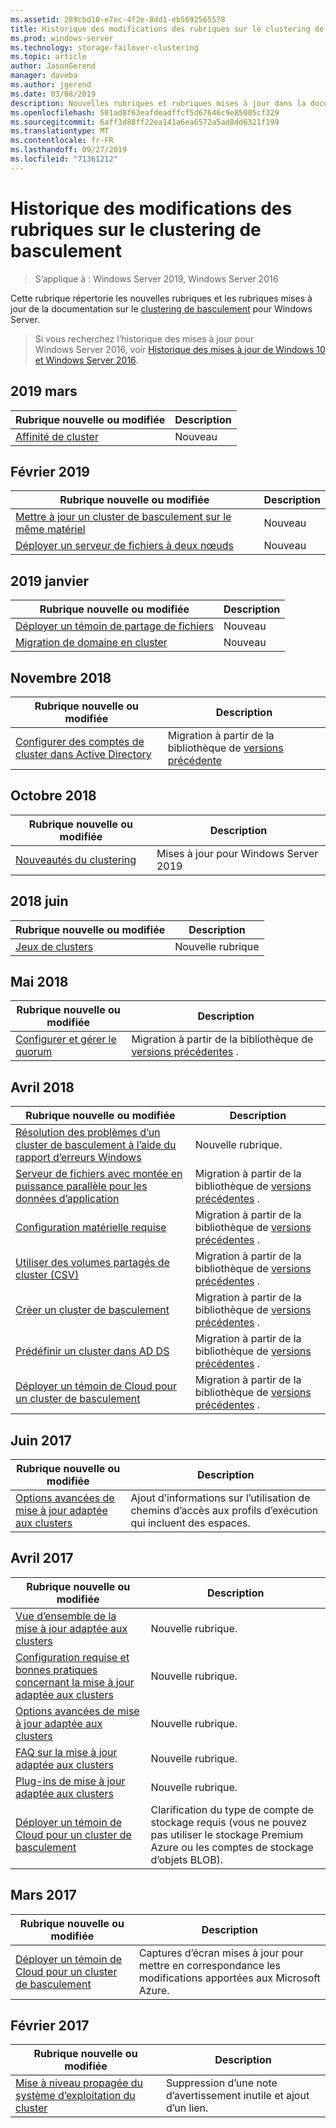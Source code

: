 ```yaml
---
ms.assetid: 289cbd10-e7ec-4f2e-8dd1-eb5692565578
title: Historique des modifications des rubriques sur le clustering de basculement
ms.prod: windows-server
ms.technology: storage-failover-clustering
ms.topic: article
author: JasonGerend
manager: daveba
ms.author: jgerend
ms.date: 03/08/2019
description: Nouvelles rubriques et rubriques mises à jour dans la documentation sur le clustering de basculement pour Windows Server 2016
ms.openlocfilehash: 501ad8f63eafdeadffcf5d67646c9e85005cf329
ms.sourcegitcommit: 6aff3d88ff22ea141a6ea6572a5ad8dd6321f199
ms.translationtype: MT
ms.contentlocale: fr-FR
ms.lasthandoff: 09/27/2019
ms.locfileid: "71361212"
---
```

# <a name="change-history-for-failover-clustering-topics"></a>Historique des modifications des rubriques sur le clustering de basculement

>S’applique à : Windows Server 2019, Windows Server 2016

Cette rubrique répertorie les nouvelles rubriques et les rubriques mises à jour de la documentation sur le [clustering de basculement](failover-clustering-overview.md) pour Windows Server.

> Si vous recherchez l’historique des mises à jour pour Windows Server 2016, voir [Historique des mises à jour de Windows 10 et Windows Server 2016](https://support.microsoft.com/help/4000825/windows-10-and-windows-server-2016-update-history).

## <a name="march-2019"></a>2019 mars

|Rubrique nouvelle ou modifiée                                    |Description |
|--------------------------------------------------------|------------|
|[Affinité de cluster](cluster-affinity.md)| Nouveau     |

## <a name="february-2019"></a>Février 2019

|Rubrique nouvelle ou modifiée                                    |Description |
|--------------------------------------------------------|------------|
| [Mettre à jour un cluster de basculement sur le même matériel](upgrade-option-same-hardware.md)| Nouveau |
|[Déployer un serveur de fichiers à deux nœuds](deploy-two-node-clustered-file-server.md)| Nouveau |

## <a name="january-2019"></a>2019 janvier

|Rubrique nouvelle ou modifiée                                    |Description |
|--------------------------------------------------------|------------|
|[Déployer un témoin de partage de fichiers](file-share-witness.md)    | Nouveau        |
|[Migration de domaine en cluster](cluster-domain-migration.md) | Nouveau        |

## <a name="november-2018"></a>Novembre 2018

|Rubrique nouvelle ou modifiée|Description|
|---|---|
|[Configurer des comptes de cluster dans Active Directory](configure-ad-accounts.md)|Migration à partir de la bibliothèque de [versions précédente](https://docs.microsoft.com/previous-versions/windows/it-pro/windows-server-2008-R2-and-2008/)|

## <a name="october-2018"></a>Octobre 2018

|Rubrique nouvelle ou modifiée|Description|
|---|---|
|[Nouveautés du clustering](whats-new-in-failover-clustering.md)| Mises à jour pour Windows Server 2019|

## <a name="june-2018"></a>2018 juin

|Rubrique nouvelle ou modifiée|Description|
|---|---|
|[Jeux de clusters](../storage/storage-spaces/cluster-sets.md)| Nouvelle rubrique|

## <a name="may-2018"></a>Mai 2018

|Rubrique nouvelle ou modifiée|Description|
|---|---|
|[Configurer et gérer le quorum](manage-cluster-quorum.md) | Migration à partir de la bibliothèque de [versions précédentes](https://docs.microsoft.com/previous-versions/windows/it-pro/windows-server-2012-R2-and-2012) . |

## <a name="april-2018"></a>Avril 2018

|Rubrique nouvelle ou modifiée|Description|
|---|---|
|[Résolution des problèmes d’un cluster de basculement à l’aide du rapport d’erreurs Windows](troubleshooting-using-WER-reports.md)| Nouvelle rubrique. |
|[Serveur de fichiers avec montée en puissance parallèle pour les données d’application](sofs-overview.md)|Migration à partir de la bibliothèque de [versions précédentes](https://docs.microsoft.com/previous-versions/windows/it-pro/windows-server-2012-R2-and-2012) .|
|[Configuration matérielle requise](clustering-requirements.md)|Migration à partir de la bibliothèque de [versions précédentes](https://docs.microsoft.com/previous-versions/windows/it-pro/windows-server-2012-R2-and-2012) .|
|[Utiliser des volumes partagés de cluster (CSV)](failover-cluster-csvs.md)|Migration à partir de la bibliothèque de [versions précédentes](https://docs.microsoft.com/previous-versions/windows/it-pro/windows-server-2012-R2-and-2012) .|
|[Créer un cluster de basculement](create-failover-cluster.md)|Migration à partir de la bibliothèque de [versions précédentes](https://docs.microsoft.com/previous-versions/windows/it-pro/windows-server-2012-R2-and-2012) .|
|[Prédéfinir un cluster dans AD DS](prestage-cluster-adds.md)|Migration à partir de la bibliothèque de [versions précédentes](https://docs.microsoft.com/previous-versions/windows/it-pro/windows-server-2012-R2-and-2012) .|
|[Déployer un témoin de Cloud pour un cluster de basculement](deploy-cloud-witness.md)|Migration à partir de la bibliothèque de [versions précédentes](https://docs.microsoft.com/previous-versions/windows/it-pro/windows-server-2012-R2-and-2012) .|

## <a name="june-2017"></a>Juin 2017

|Rubrique nouvelle ou modifiée|Description|
|---|---|
|[Options avancées de mise à jour adaptée aux clusters](cluster-aware-updating-options.md)|Ajout d’informations sur l’utilisation de chemins d’accès aux profils d’exécution qui incluent des espaces.|

## <a name="april-2017"></a>Avril 2017

|Rubrique nouvelle ou modifiée|Description|
|---|---|
|[Vue d’ensemble de la mise à jour adaptée aux clusters](cluster-aware-updating.md)|Nouvelle rubrique.|
|[Configuration requise et bonnes pratiques concernant la mise à jour adaptée aux clusters](cluster-aware-updating-requirements.md)|Nouvelle rubrique.|
|[Options avancées de mise à jour adaptée aux clusters](cluster-aware-updating-options.md)|Nouvelle rubrique.|
|[FAQ sur la mise à jour adaptée aux clusters](cluster-aware-updating-faq.md)|Nouvelle rubrique.|
|[Plug-ins de mise à jour adaptée aux clusters](cluster-aware-updating-plug-ins.md)|Nouvelle rubrique.|
|[Déployer un témoin de Cloud pour un cluster de basculement](deploy-cloud-witness.md)|Clarification du type de compte de stockage requis (vous ne pouvez pas utiliser le stockage Premium Azure ou les comptes de stockage d’objets BLOB).|

## <a name="march-2017"></a>Mars 2017

|Rubrique nouvelle ou modifiée|Description|
|---|---|
|[Déployer un témoin de Cloud pour un cluster de basculement](deploy-cloud-witness.md)| Captures d’écran mises à jour pour mettre en correspondance les modifications apportées aux Microsoft Azure.|

## <a name="february-2017"></a>Février 2017

|Rubrique nouvelle ou modifiée|Description|
|---|---|
|[Mise à niveau propagée du système d’exploitation du cluster](Cluster-Operating-System-Rolling-Upgrade.md)|Suppression d’une note d’avertissement inutile et ajout d’un lien.|